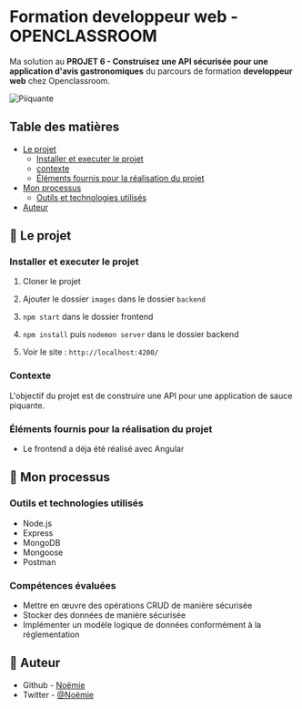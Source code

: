 # Formation developpeur web - OPENCLASSROOM

Ma solution au **PROJET 6 - Construisez une API sécurisée pour une application d'avis gastronomiques** du parcours de formation __developpeur web__ chez Openclassroom.

![Piiquante](https://user-images.githubusercontent.com/72757068/138886696-b2949b5f-4d87-4eda-969f-e31d82e2a858.PNG)
        

## Table des matières

- [Le projet](#le-projet)
  - [Installer et executer le projet](#installer-et-executer-le-projet)
  - [contexte](#contexte)
  - [Éléments fournis pour la réalisation du projet](#éléments-fournis-pour-la-réalisation-du-projet)
- [Mon processus](#mon-processus)
  - [Outils et technologies utilisés](#outils-et-technologies-utilisés)
- [Auteur](#auteur)


## 🚀 Le projet

### Installer et executer le projet

1. Cloner le projet 
2. Ajouter le dossier `images` dans le dossier `backend`

3. `npm start` dans le dossier frontend
4. `npm install` puis `nodemon server` dans le dossier backend
5. Voir le site : `http://localhost:4200/`


### Contexte

L'objectif du projet est de construire une API pour une application de sauce piquante.

### Éléments fournis pour la réalisation du projet

- Le frontend a déja été réalisé avec Angular

## 🔨 Mon processus

### Outils et technologies utilisés

- Node.js
- Express
- MongoDB
- Mongoose
- Postman

### Compétences évaluées

- Mettre en œuvre des opérations CRUD de manière sécurisée
- Stocker des données de manière sécurisée
- Implémenter un modèle logique de données conformément à la réglementation


## 👷 Auteur

- Github - [Noëmie](https://github.com/Vcna-0)
- Twitter - [@Noëmie](https://twitter.com/Odymonie)
